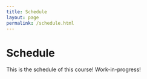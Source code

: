 ```yaml
---
title: Schedule
layout: page
permalink: /schedule.html
---
```

# Schedule

This is the schedule of this course! Work-in-progress!
